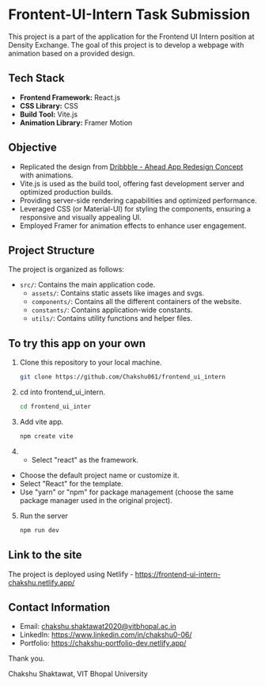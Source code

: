 # Frontent-UI-Intern Task Submission

This project is a part of the application for the Frontend UI Intern position at Density Exchange. The goal of this project is to develop a webpage with animation based on a provided design.

## Tech Stack

- **Frontend Framework:** React.js
- **CSS Library:** CSS
- **Build Tool:** Vite.js
- **Animation Library:** Framer Motion

## Objective

- Replicated the design from [Dribbble - Ahead App Redesign Concept](https://dribbble.com/shots/19807069-Ahead-app-redesign-concept) with animations.
- Vite.js is used as the build tool, offering fast development server and optimized production builds.
- Providing server-side rendering capabilities and optimized performance.
- Leveraged CSS (or Material-UI) for styling the components, ensuring a responsive and visually appealing UI.
- Employed Framer for animation effects to enhance user engagement.

## Project Structure

The project is organized as follows:

- `src/`: Contains the main application code.
  - `assets/`: Contains static assets like images and svgs.
  - `components/`: Contains all the different containers of the website.
  - `constants/`: Contains application-wide constants.
  - `utils/`: Contains utility functions and helper files.

## To try this app on your own

1. Clone this repository to your local machine.

   ```bash
   git clone https://github.com/Chakshu061/frontend_ui_intern
   ```

2. cd into frontend_ui_intern.

   ```bash
   cd frontend_ui_inter
   ```

3. Add vite app.

   ```bash
   npm create vite
   ```

4. - Select "react" as the framework.
- Choose the default project name or customize it.
- Select "React" for the template.
- Use "yarn" or "npm" for package management (choose the same package manager used in the original project).

5. Run the server
   ```bash
   npm run dev
   ```

## Link to the site

The project is deployed using Netlify - https://frontend-ui-intern-chakshu.netlify.app/

## Contact Information

- Email: chakshu.shaktawat2020@vitbhopal.ac.in
- LinkedIn: https://www.linkedin.com/in/chakshu0-06/
- Portfolio: https://chakshu-portfolio-dev.netlify.app/

Thank you.


Chakshu Shaktawat, VIT Bhopal University
